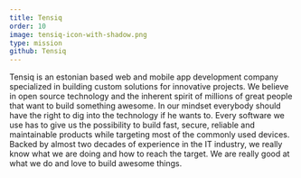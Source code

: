 ```yaml
---
title: Tensiq
order: 10
image: tensiq-icon-with-shadow.png
type: mission
github: Tensiq
---
```


Tensiq is an estonian based web and mobile app development company specialized in building custom solutions for innovative projects. We believe in open source technology and the inherent spirit of millions of great people that want to build something awesome. In our mindset everybody should have the right to dig into the technology if he wants to. Every software we use has to give us the possibility to build fast, secure, reliable and maintainable products while targeting most of the commonly used devices. Backed by almost two decades of experience in the IT industry, we really know what we are doing and how to reach the target. We are really good at what we do and love to build awesome things.

